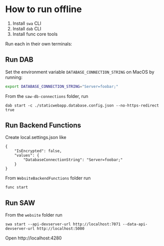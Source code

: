 # How to run offline

1) Install `swa` CLI
1) Install `dab` CLI
1) Install func core tools

Run each in their own terminals:

## Run DAB

Set the environment variable `DATABASE_CONNECTION_STRING` on MacOS by running:

```bash
export DATABASE_CONNECTION_STRING="Server=foobar;"
```



From the `saw-db-connections` folder, run

    dab start -c ./staticwebapp.database.config.json --no-https-redirect true

## Run Backend Functions

Create local.settings.json like

```
{
    "IsEncrypted": false,
    "values": {
        "DatabaseConnectionString": "Server=foobar;"
    }
}
```

From `WebsiteBackendFunctions` folder run

    func start

## Run SAW

From the `website` folder run

    swa start --api-devserver-url http://localhost:7071 --data-api-devserver-url http://localhost:5000


Open http://localhost:4280